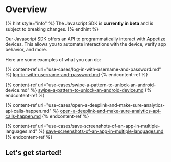 # Overview

{% hint style="info" %}
The Javascript SDK is **currently in beta** and is subject to breaking changes.
{% endhint %}

Our Javascript SDK offers an API to programmatically interact with Appetize devices. This allows you to automate interactions with the device, verify app behavior, and more.

Here are some examples of what you can do:

{% content-ref url="use-cases/log-in-with-username-and-password.md" %}
[log-in-with-username-and-password.md](use-cases/log-in-with-username-and-password.md)
{% endcontent-ref %}

{% content-ref url="use-cases/swipe-a-pattern-to-unlock-an-android-device.md" %}
[swipe-a-pattern-to-unlock-an-android-device.md](use-cases/swipe-a-pattern-to-unlock-an-android-device.md)
{% endcontent-ref %}

{% content-ref url="use-cases/open-a-deeplink-and-make-sure-analytics-api-calls-happen.md" %}
[open-a-deeplink-and-make-sure-analytics-api-calls-happen.md](use-cases/open-a-deeplink-and-make-sure-analytics-api-calls-happen.md)
{% endcontent-ref %}

{% content-ref url="use-cases/save-screenshots-of-an-app-in-multiple-languages.md" %}
[save-screenshots-of-an-app-in-multiple-languages.md](use-cases/save-screenshots-of-an-app-in-multiple-languages.md)
{% endcontent-ref %}

## **Let's get started!**
